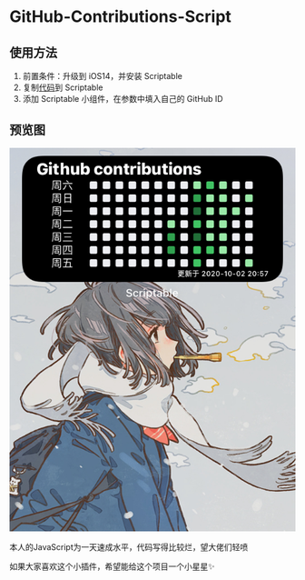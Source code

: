 # GitHub-Contributions-Script

## 使用方法

1. 前置条件：升级到 iOS14，并安装 Scriptable
2. 复制[代码](https://raw.githubusercontent.com/zqrren/GitHub-Contributions-Script/main/GitHub%20Contributions.js)到 Scriptable
3. 添加 Scriptable 小组件，在参数中填入自己的 GitHub ID

## 预览图

![](https://github.com/zqrren/img/blob/master/2C28430B-870F-4FEA-89F6-F4C5BF8F2BAA.jpeg?raw=true)

本人的JavaScript为一天速成水平，代码写得比较烂，望大佬们轻喷

如果大家喜欢这个小插件，希望能给这个项目一个小星星✨
